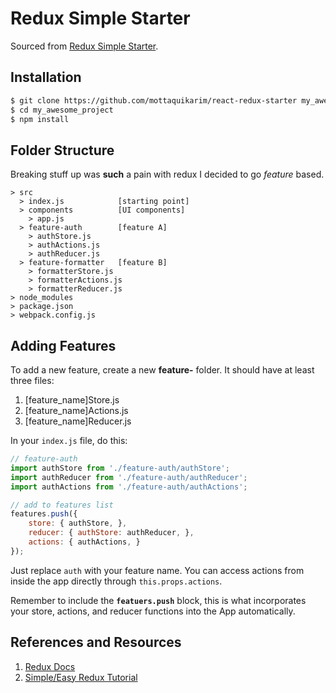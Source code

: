 # Redux Simple Starter

Sourced from [Redux Simple Starter](https://github.com/StephenGrider/ReduxSimpleStarter).

## Installation

```bash
$ git clone https://github.com/mottaquikarim/react-redux-starter my_awesome_project
$ cd my_awesome_project
$ npm install
```

## Folder Structure

Breaking stuff up was **such** a pain with redux I decided to go *feature* based.

```
> src
  > index.js            [starting point]
  > components          [UI components]
    > app.js
  > feature-auth        [feature A]
    > authStore.js
    > authActions.js
    > authReducer.js
  > feature-formatter   [feature B]
    > formatterStore.js
    > formatterActions.js
    > formatterReducer.js
> node_modules
> package.json
> webpack.config.js
```

## Adding Features

To add a new feature, create a new **feature-** folder. It should have at least three files:

1. [feature_name]Store.js
2. [feature_name]Actions.js
3. [feature_name]Reducer.js

In your `index.js` file, do this:

```js
// feature-auth
import authStore from './feature-auth/authStore';
import authReducer from './feature-auth/authReducer';
import authActions from './feature-auth/authActions';

// add to features list
features.push({
    store: { authStore, },
    reducer: { authStore: authReducer, },
    actions: { authActions, }
});
```

Just replace `auth` with your feature name. You can access actions from inside the app directly through `this.props.actions`.

Remember to include the **`featuers.push`** block, this is what incorporates your store, actions, and reducer functions into the App automatically.

## References and Resources

1. [Redux Docs](http://redux.js.org/)
2. [Simple/Easy Redux Tutorial](https://medium.com/@firasd/quick-start-tutorial-using-redux-in-react-apps-89b142d6c5c1#.cad4xl8w8)
